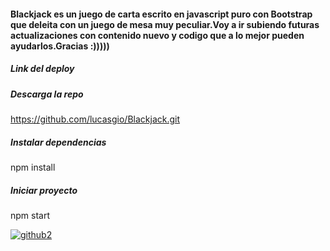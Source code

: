 #### Blackjack es un juego de carta escrito en javascript puro con Bootstrap que deleita con un juego de mesa muy peculiar.Voy a ir subiendo futuras actualizaciones con contenido nuevo y codigo que a lo mejor pueden ayudarlos.Gracias :)))))

##### Link del deploy
<a href="https://lucasgio.github.io/Blackjack/" target="_blank"></a>

##### Descarga la repo 
https://github.com/lucasgio/Blackjack.git

##### Instalar dependencias
npm install


##### Iniciar proyecto 
npm start



<a href="https://ibb.co/G7RNjQZ"><img src="https://i.ibb.co/JnHgPjY/github2.png" alt="github2" border="0"></a>
